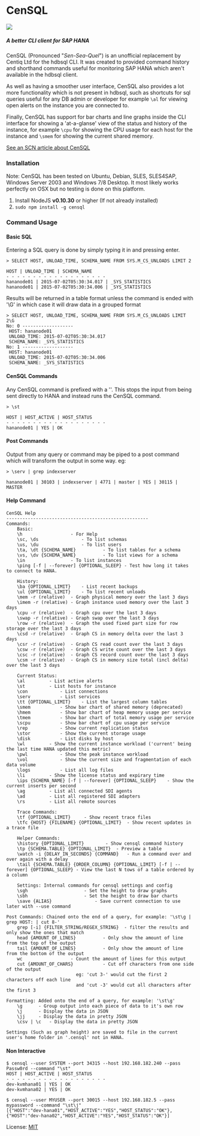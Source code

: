 
# CenSQL

<img src="http://i.imgur.com/ueZN0t8.gif"></img>

##### A better CLI client for SAP HANA

CenSQL (Pronounced "<i>Sen-Sea-Quel</i>") is an unofficial replacement by Centiq Ltd for the hdbsql CLI. It was created to provided command history and shorthand commands useful for monitoring SAP HANA which aren't available in the hdbsql client.

As well as having a smoother user interface, CenSQL also provides a lot more functionality which is not present in hdbsql, such as shortcuts for sql queries useful for any DB admin or developer for example <code>\al</code> for viewing open alerts on the instance you are connected to.

Finally, CenSQL has support for bar charts and line graphs inside the CLI interface for showing a 'at-a-glanse' view of the status and history of the instance, for example <code>\cpu</code> for showing the CPU usage for each host for the instance and <code>\smem</code> for showing the current shared memory.


<a href="http://scn.sap.com/community/developer-center/hana/blog/2015/09/18/announcing-censql-a-cli-client-for-sap-hana">See an SCN article about CenSQL</a>

### Installation
Note: CenSQL has been tested on Ubuntu, Debian, SLES, SLES4SAP, Windows Server 2003 and Windows 7/8 Desktop. It most likely works perfectly on OSX but no testing is done on this platform.

<ol>
  <li>Install NodeJS <strong>v0.10.30</strong> or higher (If not already installed)</li>
  <li><code>sudo npm install -g censql</code></li>
</ol>

### Command Usage

#### Basic SQL
Entering a SQL query is done by simply typing it in and pressing enter.

```
> SELECT HOST, UNLOAD_TIME, SCHEMA_NAME FROM SYS.M_CS_UNLOADS LIMIT 2

HOST | UNLOAD_TIME | SCHEMA_NAME
- - - - - - - - - - - - - - - - - - - 
hananode01 | 2015-07-02T05:30:34.017 | _SYS_STATISTICS
hananode01 | 2015-07-02T05:30:34.006 | _SYS_STATISTICS
```

Results will be returned in a table format unless the command is ended with '\G' in which case it will draw data in a grouped format

```
> SELECT HOST, UNLOAD_TIME, SCHEMA_NAME FROM SYS.M_CS_UNLOADS LIMIT 2\G
No: 0 -------------------
 HOST: hananode01
 UNLOAD_TIME: 2015-07-02T05:30:34.017
 SCHEMA_NAME: _SYS_STATISTICS
No: 1 -------------------
 HOST: hananode01
 UNLOAD_TIME: 2015-07-02T05:30:34.006
 SCHEMA_NAME: _SYS_STATISTICS
```

#### CenSQL Commands
Any CenSQL command is prefixed with a '\'. This stops the input from being sent directly to HANA and instead runs the CenSQL command.

```
> \st

HOST | HOST_ACTIVE | HOST_STATUS
- - - - - - - - - - - - - - - - - - - 
hananode01 | YES | OK
```

#### Post Commands
Output from any query or command may be piped to a post command which will transform the output in some way. eg:
```
> \serv | grep indexserver

hananode01 | 30103 | indexserver | 4771 | master | YES | 30115 | MASTER
```

#### Help Command
```
CenSQL Help
-----------------------------------------------------
Commands:
	Basic:
	\h					- For Help
	\sc, \ds				- To list schemas
	\us, \du				- To list users
	\ta, \dt {SCHEMA_NAME}			- To list tables for a schema
	\vs, \dv {SCHEMA_NAME}			- To list views for a schema
	\in					- To list instances
	\ping [-f | --forever] {OPTIONAL_SLEEP}	- Test how long it takes to connect to HANA.
	
	History:
	\ba {OPTIONAL_LIMIT}	- List recent backups
	\ul {OPTIONAL_LIMIT}	- To list recent unloads
	\mem -r (relative)	- Graph physical memory over the last 3 days
	\imem -r (relative)	- Graph instance used memory over the last 3 days
	\cpu -r (relative)	- Graph cpu over the last 3 days
	\swap -r (relative)	- Graph swap over the last 3 days
	\row -r (relative)	- Graph the used fixed part size for row storage over the last 3 days
	\csd -r (relative)	- Graph CS in memory delta over the last 3 days
	\csr -r (relative)	- Graph CS read count over the last 3 days
	\csw -r (relative)	- Graph CS write count over the last 3 days
	\csc -r (relative)	- Graph CS record count over the last 3 days
	\csm -r (relative)	- Graph CS in memory size total (incl delta) over the last 3 days
	
	Current Status:
	\al			- List active alerts
	\st			- List hosts for instance
	\con			- List connections
	\serv			- List services
	\tt {OPTIONAL_LIMIT}	- List the largest column tables
	\smem			- Show bar chart of shared memory (deprecated)
	\hmem			- Show bar chart of heap memory usage per service
	\tmem			- Show bar chart of total memory usage per service
	\scpu			- Show bar chart of cpu usage per service
	\rep			- Show current replication status
	\stor			- Show the current storage usage
	\disk			- List disks by host
	\wl			- Show the current instance workload ('current' being the last time HANA updated this metric)
	\pwl			- Show the peak instance workload
	\vol			- Show the current size and fragmentation of each data volume
	\logs			- List all log files
	\li			- Show the license status and expirary time
	\ips {SCHEMA_NAME} [-f | --forever] {OPTIONAL_SLEEP}	- Show the current inserts per second
	\ag			- List all connected SDI agents
	\ad			- List all registered SDI adapters
	\rs			- List all remote sources

	Trace Commands:
	\tf {OPTIONAL_LIMIT}	 - Show recent trace files
	\tfc {HOST} {FILENAME} {OPTIONAL_LIMIT}	 - Show recent updates in a trace file

	Helper Commands:
	\history {OPTIONAL_LIMIT}		 - Show censql command history
	\tp {SCHEMA.TABLE} {OPTIONAL_LIMIT}	 - Preview a table
	\watch -i {DELAY_IN_SECONDS} {COMMAND}	 - Run a command over and over again with a delay
	\tail {SCHEMA.TABLE} {ORDER_COLUMN} {OPTIONAL_LIMIT} [-f | --forever] {OPTIONAL_SLEEP} - View the last N tows of a table ordered by a column

	Settings: Internal commands for censql settings and config
	\sgh					 - Set the height to draw graphs
	\sbh					 - Set the height to draw bar charts
	\save {ALIAS}				 - Save current connection to use later with --use command

Post Commands: Chained onto the end of a query, for example: '\st\g | grep HOST: | cut 8-'
	grep [-i] {FILTER_STRING/REGEX_STRING}	- filter the results and only show the ones that match
	head {AMOUNT_OF_LINES}			- Only show the amount of line from the top of the output
	tail {AMOUNT_OF_LINES}			- Only show the amount of line from the bottom of the output
	wc 					- Count the amount of lines for this output
	cut {AMOUNT_OF_CHARS}			- Cut off characters from one side of the output
						  eg: 'cut 3-' would cut the first 2 characters off each line
						  and 'cut -3' would cut all characters after the first 3

Formatting: Added onto the end of a query, for example: '\st\g'
	\g		- Group output into each piece of data to it's own row
	\j		- Display the data in JSON
	\jj		- Display the data in pretty JSON
	\csv | \c	- Display the data in pretty JSON

Settings (Such as graph height) are saved to file in the current user's home folder in '.censql' not in HANA.
```

#### Non Interactive
```
$ censql --user SYSTEM --port 34315 --host 192.168.182.240 --pass Passw0rd --command "\st"
HOST | HOST_ACTIVE | HOST_STATUS
- - - - - - - - - - - - - - - - - - - 
dev-kvmhana01 | YES | OK
dev-kvmhana02 | YES | OK

$ censql --user MYUSER --port 30015 --host 192.168.182.5 --pass mypassword --command "\st\j"
[{"HOST":"dev-hana01","HOST_ACTIVE":"YES","HOST_STATUS":"OK"},{"HOST":"dev-hana02","HOST_ACTIVE":"YES","HOST_STATUS":"OK"}]
```

License: <a href="https://github.com/Centiq/CenSQL/blob/master/license.md">MIT</a>
